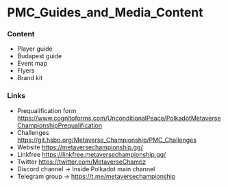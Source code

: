 # PMC_Guides_and_Media_Content

### Content

- Player guide
- Budapest guide
- Event map
- Flyers
- Brand kit

### Links

- Prequalification form https://www.cognitoforms.com/UnconditionalPeace/PolkadotMetaverseChampionshipPrequalification
- Challenges https://git.hsbp.org/Metaverse_Championship/PMC_Challenges
- Website https://metaversechampionship.gg/
- Linkfree https://linkfree.metaversechampionship.gg/
- Twitter https://twitter.com/MetaverseChampz
- Discord channel -> Inside Polkadot main channel
- Telegram group -> https://t.me/metaversechampionship
